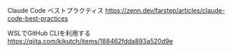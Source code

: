 Claude Code ベストプラクティス
https://zenn.dev/farstep/articles/claude-code-best-practices

WSLでGitHub CLIを利用する
https://qiita.com/kikutch/items/188462fdda893a520d9e